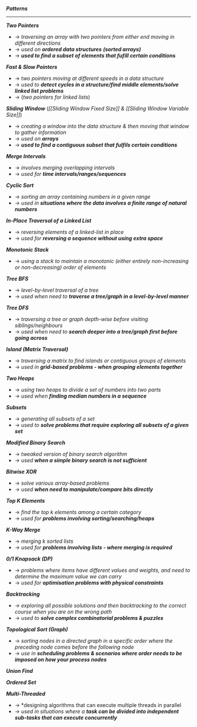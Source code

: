 ***Patterns***

- - - 

***Two Pointers***
- → *traversing an array with two pointers from either end moving in different directions*
- → *used on **ordered data structures** **(sorted arrays)***
- → ***used to find a subset of elements that fufill certain conditions***

***Fast & Slow Pointers***
- → *two pointers moving at different speeds in a data structure*
- → *used to **detect cycles in a structure/find middle elements/solve linked list problems***
- → (*two pointers for linked lists*)

***Sliding Window*** (*[[Sliding Window Fixed Size]] & [[Sliding Window Variable Size]]*)
- → *creating a window into the data structure & then moving that window to gather information*
- → *used on **arrays***
- → ***used to find a contiguous subset that fulfils certain conditions***

***Merge Intervals***
- → *involves merging overlapping intervals*
- → *used for **time intervals/ranges/sequences***

***Cyclic Sort***
- → *sorting an array containing numbers in a given range*
- → *used in **situations where the data involves a finite range of natural numbers***

***In-Place Traversal of a Linked List***
- → *reversing elements of a linked-list in place*
- → *used for **reversing a sequence without using extra space***

***Monotonic Stack***
- → *using a stack to maintain a monotonic (either entirely non-increasing or non-decreasing) order of elements*

***Tree BFS***
- → *level-by-level traversal of a tree*
- → *used when need to **traverse a tree/graph in a level-by-level manner***

***Tree DFS***
- → *traversing a tree or graph depth-wise before visiting siblings/neighbours*
- → *used when need to **search deeper into a tree/graph first before going across***

***Island (Matrix Traversal)***
- → *traversing a matrix to find islands or contiguous groups of elements*
- → *used in **grid-based problems - when grouping elements together***

***Two Heaps***
- → *using two heaps to divide a set of numbers into two parts*
- → *used when **finding median numbers in a sequence***

***Subsets***
- → *generating all subsets of a set*
- → *used to **solve problems that require exploring all subsets of a given set***

***Modified Binary Search***
- → *tweaked version of binary search algorithm*
- → *used **when a simple binary search is not sufficient***

***Bitwise XOR***
- → *solve various array-based problems*
- → *used **when need to manipulate/compare bits directly***

***Top K Elements***
- → *find the top k elements among a certain category*
- → *used for **problems involving sorting/searching/heaps***

***K-Way Merge***
- → *merging k sorted lists*
- → *used for **problems involving lists - where merging is required***

***0/1 Knapsack (DP)***
- → *problems where items have different values and weights, and need to determine the maximum value we can carry*
- → *used for **optimisation problems with physical constraints***

***Backtracking***
- → *exploring all possible solutions and then backtracking to the correct course when you are on the wrong path*
- → *used to **solve complex combinatorial problems & puzzles***

***Topological Sort (Graph)***
- → *sorting nodes in a directed graph in a specific order where the preceding node comes before the following node*
- → *use in **scheduling problems & scenarios where order needs to be imposed on how your process nodes***

***Union Find***

***Ordered Set***

***Multi-Threaded***
- → *designing algorithms that can execute multiple threads in parallel
- → *used in situations where a **task can be divided into independent sub-tasks that can execute concurrently***
